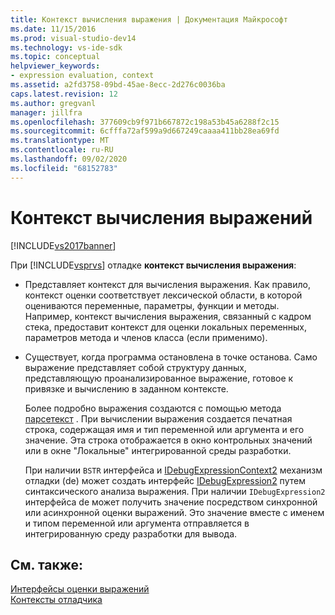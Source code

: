 ```yaml
---
title: Контекст вычисления выражения | Документация Майкрософт
ms.date: 11/15/2016
ms.prod: visual-studio-dev14
ms.technology: vs-ide-sdk
ms.topic: conceptual
helpviewer_keywords:
- expression evaluation, context
ms.assetid: a2fd3758-09bd-45ae-8ecc-2d276c0036ba
caps.latest.revision: 12
ms.author: gregvanl
manager: jillfra
ms.openlocfilehash: 377609cb9f971b667872c198a53b45a6288f2c15
ms.sourcegitcommit: 6cfffa72af599a9d667249caaaa411bb28ea69fd
ms.translationtype: MT
ms.contentlocale: ru-RU
ms.lasthandoff: 09/02/2020
ms.locfileid: "68152783"
---
```

# <a name="expression-evaluation-context"></a>Контекст вычисления выражений
[!INCLUDE[vs2017banner](../../includes/vs2017banner.md)]

При [!INCLUDE[vsprvs](../../includes/vsprvs-md.md)] отладке **контекст вычисления выражения**:  
  
- Представляет контекст для вычисления выражения. Как правило, контекст оценки соответствует лексической области, в которой оцениваются переменные, параметры, функции и методы. Например, контекст вычисления выражения, связанный с кадром стека, предоставит контекст для оценки локальных переменных, параметров метода и членов класса (если применимо).  
  
- Существует, когда программа остановлена в точке останова. Само выражение представляет собой структуру данных, представляющую проанализированное выражение, готовое к привязке и вычислению в заданном контексте.  
  
     Более подробно выражения создаются с помощью метода [парсетекст](../../extensibility/debugger/reference/idebugexpressioncontext2-parsetext.md) . При вычислении выражения создается печатная строка, содержащая имя и тип переменной или аргумента и его значение. Эта строка отображается в окно контрольных значений или в окне "Локальные" интегрированной среды разработки.  
  
     При наличии `BSTR` интерфейса и [IDebugExpressionContext2](../../extensibility/debugger/reference/idebugexpressioncontext2.md) механизм отладки (de) может создать интерфейс [IDebugExpression2](../../extensibility/debugger/reference/idebugexpression2.md) путем синтаксического анализа выражения. При наличии `IDebugExpression2` интерфейса de может получить значение посредством синхронной или асинхронной оценки выражений. Это значение вместе с именем и типом переменной или аргумента отправляется в интегрированную среду разработки для вывода.  
  
## <a name="see-also"></a>См. также:  
 [Интерфейсы оценки выражений](../../extensibility/debugger/reference/expression-evaluation-interfaces.md)   
 [Контексты отладчика](../../extensibility/debugger/debugger-contexts.md)

